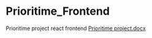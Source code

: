 # Prioritime_Frontend
 Prioritime project react frontend
[Prioritime project.docx](https://github.com/user-attachments/files/16524878/Prioritime.project.5.docx)
